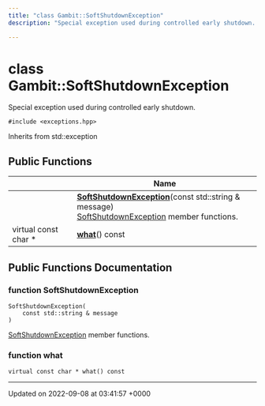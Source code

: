 ```yaml
---
title: "class Gambit::SoftShutdownException"
description: "Special exception used during controlled early shutdown. "

---
```


# class Gambit::SoftShutdownException



Special exception used during controlled early shutdown. 


`#include <exceptions.hpp>`

Inherits from std::exception

## Public Functions

|                | Name           |
| -------------- | -------------- |
| | **[SoftShutdownException](/documentation/code/classes/classgambit_1_1softshutdownexception/#function-softshutdownexception)**(const std::string & message)<br>[SoftShutdownException](/documentation/code/classes/classgambit_1_1softshutdownexception/) member functions.  |
| virtual const char * | **[what](/documentation/code/classes/classgambit_1_1softshutdownexception/#function-what)**() const |

## Public Functions Documentation

### function SoftShutdownException

```
SoftShutdownException(
    const std::string & message
)
```

[SoftShutdownException](/documentation/code/classes/classgambit_1_1softshutdownexception/) member functions. 

### function what

```
virtual const char * what() const
```


-------------------------------

Updated on 2022-09-08 at 03:41:57 +0000